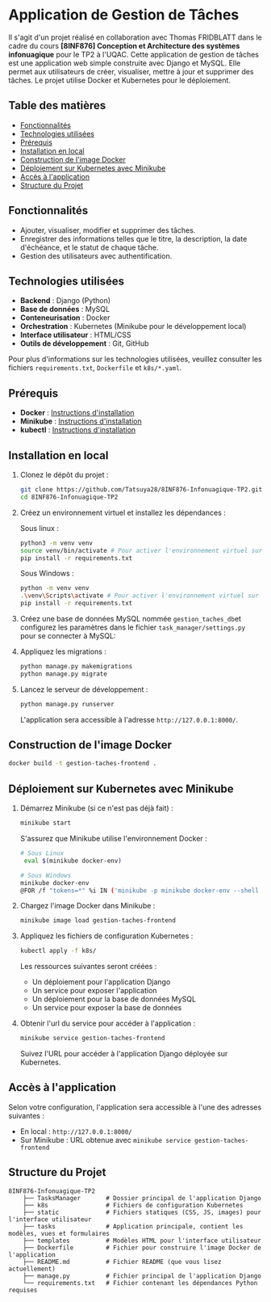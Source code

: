 # Application de Gestion de Tâches

Il s'agit d'un projet réalisé en collaboration avec Thomas FRIDBLATT dans le cadre du cours **[8INF876] Conception et
Architecture des systèmes infonuagique** pour le TP2 à l'UQAC.
Cette application de gestion de tâches est une application web simple construite avec Django et MySQL.
Elle permet aux utilisateurs de créer, visualiser, mettre à jour et supprimer des tâches.
Le projet utilise Docker et Kubernetes pour le déploiement.

## Table des matières

- [Fonctionnalités](#fonctionnalités)
- [Technologies utilisées](#technologies-utilisées)
- [Prérequis](#prérequis)
- [Installation en local](#installation-en-local)
- [Construction de l'image Docker](#construction-de-limage-docker)
- [Déploiement sur Kubernetes avec Minikube](#déploiement-sur-kubernetes-avec-minikube)
- [Accès à l'application](#accès-à-lapplication)
- [Structure du Projet](#structure-du-projet)

## Fonctionnalités

- Ajouter, visualiser, modifier et supprimer des tâches.
- Enregistrer des informations telles que le titre, la description, la date d'échéance, et le statut de chaque tâche.
- Gestion des utilisateurs avec authentification.

## Technologies utilisées

- **Backend** : Django (Python)
- **Base de données** : MySQL
- **Conteneurisation** : Docker
- **Orchestration** : Kubernetes (Minikube pour le développement local)
- **Interface utilisateur** : HTML/CSS
- **Outils de développement** : Git, GitHub

Pour plus d'informations sur les technologies utilisées, veuillez consulter les fichiers `requirements.txt`,
`Dockerfile` et `k8s/*.yaml`.

## Prérequis

- **Docker** : [Instructions d'installation](https://docs.docker.com/get-started/get-docker/)
- **Minikube** : [Instructions d'installation](https://minikube.sigs.k8s.io/docs/start/)
- **kubectl** : [Instructions d'installation](https://kubernetes.io/docs/tasks/tools/)

## Installation en local

1. Clonez le dépôt du projet :
   ```bash
   git clone https://github.com/Tatsuya28/8INF876-Infonuagique-TP2.git
   cd 8INF876-Infonuagique-TP2
    ```

2. Créez un environnement virtuel et installez les dépendances :

   Sous linux :
   ```bash
   python3 -m venv venv
   source venv/bin/activate # Pour activer l'environnement virtuel sur Linux
   pip install -r requirements.txt
   ```
   Sous Windows :
   ```bash
   python -m venv venv
   .\venv\Scripts\activate # Pour activer l'environnement virtuel sur Windows
   pip install -r requirements.txt
    ```

3. Créez une base de données MySQL nommée `gestion_taches_db`et configurez les paramètres dans le fichier
   `task_manager/settings.py` pour se connecter à MySQL:

4. Appliquez les migrations :
   ```bash
   python manage.py makemigrations
   python manage.py migrate
   ```

5. Lancez le serveur de développement :
   ```bash
   python manage.py runserver
   ```
    L'application sera accessible à l'adresse `http://127.0.0.1:8000/`.

## Construction de l'image Docker

   ```bash
   docker build -t gestion-taches-frontend .
   ```

## Déploiement sur Kubernetes avec Minikube

1. Démarrez Minikube (si ce n'est pas déjà fait) :
   ```bash
   minikube start
   ```
   S'assurez que Minikube utilise l'environnement Docker :
   ```bash
   # Sous Linux
    eval $(minikube docker-env)
   ```
   ```bash
   # Sous Windows
   minikube docker-env
   @FOR /f "tokens=*" %i IN ('minikube -p minikube docker-env --shell cmd') DO @%i
    ```

2. Chargez l'image Docker dans Minikube :
   ```bash
   minikube image load gestion-taches-frontend
   ```

3. Appliquez les fichiers de configuration Kubernetes :
   ```bash
   kubectl apply -f k8s/
   ```
   Les ressources suivantes seront créées :
    - Un déploiement pour l'application Django
    - Un service pour exposer l'application
    - Un déploiement pour la base de données MySQL
    - Un service pour exposer la base de données

4. Obtenir l'url du service pour accéder à l'application :
   ```bash
   minikube service gestion-taches-frontend
   ```
   Suivez l'URL pour accéder à l'application Django déployée sur Kubernetes.

## Accès à l'application

Selon votre configuration, l'application sera accessible à l'une des adresses suivantes :
- En local : `http://127.0.0.1:8000/`
- Sur Minikube : URL obtenue avec `minikube service gestion-taches-frontend`

## Structure du Projet

```
8INF876-Infonuagique-TP2
    ├── TasksManager       # Dossier principal de l'application Django
    ├── k8s                # Fichiers de configuration Kubernetes
    ├── static             # Fichiers statiques (CSS, JS, images) pour l'interface utilisateur
    ├── tasks              # Application principale, contient les modèles, vues et formulaires
    ├── templates          # Modèles HTML pour l'interface utilisateur
    ├── Dockerfile         # Fichier pour construire l'image Docker de l'application
    ├── README.md          # Fichier README (que vous lisez actuellement)
    ├── manage.py          # Fichier principal de l'application Django
    └── requirements.txt   # Fichier contenant les dépendances Python requises
```